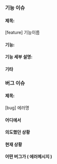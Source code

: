 ### 기능 이슈

#### 제목:

\[feature\] 기능이름

#### 기능:

<!-- 기능을 설명해주세요. -->

#### 기능 세부 설명:

<!-- 세부적인 설명을 설명해주세요. -->

#### 기타

<!-- 버그 발생시 활용! -->

### 버그 이슈

#### 제목:

\[bug] 에러명

#### 어디에서

<!-- 버그가 발생된 위치 -->

#### 의도했던 상황

<!-- 의도하고자 했던 상황을 설명하세요 -->

#### 현재 상황

<!--
예시: 상황이 발생하는 대략적인 진행 사항을 단계적으로 설명 해주세요.
-->

#### 어떤 버그가 ( 에러메시지 )

<!-- 에러메시지를 넣어주세요. -->
